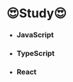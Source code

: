 # 😍Study😍 
 
 <ul>
  <li><h3>JavaScript</h3></li>
 <li><h3>TypeScript</h3></li>
 <li><h3>React</h3></li>
